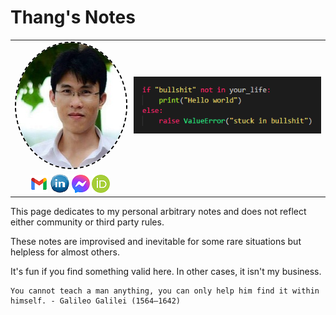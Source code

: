 # Thang's Notes

<!-- add picutres in table-->
<!-- ![](./assets/images/my_picture3x3.jpg) --> 

|     |     |
| :---: | :--- | 
<img src="./assets/images/my_picture3x3.jpg" style="border-radius: 50%; border: 2px dashed black;" height="200"/> | ![](./assets/images/hello_world.png)
[![](./assets/images/icon_email.png)](mailto:caothangckt@gmail.com)  [![](./assets/images/icon_linkedin.jpg)](https://www.linkedin.com/in/thang-nguyen-5b458a218)  [![](./assets/images/icon_messenger.png)](https://www.facebook.com/thangckt5)  [![](./assets/images/icon_ORCID.png)](https://orcid.org/0000-0001-9826-5397) |

This page dedicates to my personal arbitrary notes and does not reflect either community or third party rules. 

These notes are improvised and inevitable for some rare situations but helpless for almost others. 

It's fun if you find something valid here. In other cases, it isn't my business.

```tip
You cannot teach a man anything, you can only help him find it within himself. - Galileo Galilei (1564–1642)
```

<!--  
```python
if "bullshit" not in your_life:
    print("Hello world")
else:
    raise Error("stuck in bullshit")
``` 
-->

<!--- #### [My CV](https://thangckt.github.io/cv) -->

<head>
<script async src="https://pagead2.googlesyndication.com/pagead/js/adsbygoogle.js?client=ca-pub-1573099456298501"  crossorigin="anonymous"></script>
</head>
